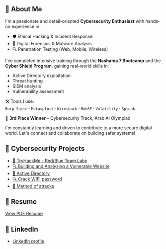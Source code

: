 ## 👋 About Me

I'm a passionate and detail-oriented **Cybersecurity Enthusiast** with hands-on experience in:

- 🛡️ Ethical Hacking & Incident Response  
- 🧠 Digital Forensics & Malware Analysis  
- 🔍 Penetration Testing (Web, Mobile, Wireless)

I've completed intensive training through the **Nashama 7 Bootcamp** and the **Cyber Shield Program**, gaining real-world skills in:

- Active Directory exploitation  
- Threat hunting  
- SIEM analysis  
- Vulnerability assessment

🛠 Tools I use:  
`Burp Suite` · `Metasploit` · `Wireshark` · `MobSF` · `Volatility` · `Splunk`

🏅 **3rd Place Winner** – Cybersecurity Track, Arab AI Olympiad

I'm constantly learning and driven to contribute to a more secure digital world. Let's connect and collaborate on building safer systems!


## 🔐 Cybersecurity Projects

- [🧪 TryHackMe - Red/Blue Team Labs](https://tryhackme.com/p/wessam26)
- [🔍 Building and Analyzing a Vulnerable Website](Projects/Building_and_Analyzing_Vulnerable_Website.pdf)
- [📂 Active Directory](Projects/AD.pdf)
- [🔍 Crack WIFI password](Projects/WIFI_EH.pdf)
- [🧪 Method of attacks](Projects/Report_EH.pdf)

## 📄 Resume
[View PDF Resume](Resume.pdf)

## 🧠 LinkedIn
- [LinkedIn profile](www.linkedin.com/in/wessam26)
